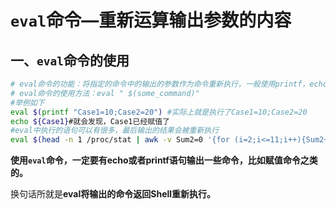 # `eval`命令—重新运算输出参数的内容

## 一、`eval`命令的使用

```sh
# eval命令的功能：将指定的命令中的输出的参数作为命令重新执行，一般使用printf，echo等来给一些变量赋值
# eval命令的使用方法：eval " $(some_command)"
#举例如下
eval $(printf "Case1=10;Case2=20") #实际上就是执行了Case1=10;Case2=20
echo ${Case1}#就会发现，Case1已经赋值了
#eval中执行的语句可以有很多，最后输出的结果会被重新执行
eval $(head -n 1 /proc/stat | awk -v Sum2=0 '{for (i=2;i<=11;i++){Sum2+=$i} printf("Sum2=%d;idle2=%d",Sum2,$5)}')
```

**使用`eval`命令，一定要有echo或者printf语句输出一些命令，比如赋值命令之类的。**

换句话所就是**eval将输出的命令返回Shell重新执行。**